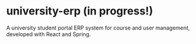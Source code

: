 # university-erp (in progress!)
A university student portal ERP system for course and user management, developed with React and Spring.
